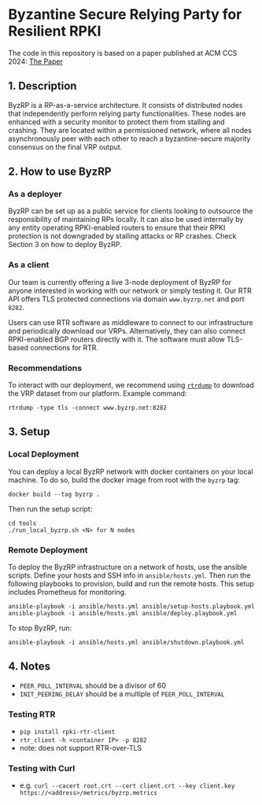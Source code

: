 # Byzantine Secure Relying Party for Resilient RPKI

The code in this repository is based on a paper published at ACM CCS 2024: [The Paper](https://dl.acm.org/doi/pdf/10.1145/3658644.3690368)

## 1. Description

ByzRP is a RP-as-a-service architecture. It consists of distributed nodes that independently 
perform relying party functionalities. These nodes are enhanced with a security monitor to protect them from stalling 
and crashing. They are located within a permissioned network, where all nodes asynchronously peer with each 
other to reach a byzantine-secure majority consensus on the final VRP output.

## 2. How to use ByzRP

### As a deployer

ByzRP can be set up as a public service for clients looking to outsource the responsibility of maintaining RPs locally. It can 
also be used internally by any entity operating RPKI-enabled routers to ensure that their RPKI protection is not
downgraded by stalling attacks or RP crashes. Check Section 3 on how to deploy ByzRP.

### As a client

Our team is currently offering a live 3-node deployment of ByzRP for anyone interested in working with our network
or simply testing it. Our RTR API offers TLS protected connections via domain `www.byzrp.net` and port `8282`.

Users can use RTR software as middleware to connect to our infrastructure and periodically download our VRPs. Alternatively,
they can also connect RPKI-enabled BGP routers directly with it. The software must allow  TLS-based connections for RTR.

### Recommendations
To interact with our deployment, we recommend using [`rtrdump`](https://github.com/bgp/stayrtr) to download the VRP dataset from our platform.
Example command:
```
rtrdump -type tls -connect www.byzrp.net:8282
```

## 3. Setup

### Local Deployment

You can deploy a local ByzRP network with docker containers on your local machine. To do so,
build the docker image from root with the `byzrp` tag:
```
docker build --tag byzrp .
```
Then run the setup script:
```
cd tools
./run_local_byzrp.sh <N> for N nodes
```

### Remote Deployment

To deploy the ByzRP infrastructure on a network of hosts, use the ansible scripts. Define your hosts and SSH info in `ansible/hosts.yml`.
Then run the following playbooks to provision, build and run the remote hosts. This setup includes Prometheus for monitoring.
```
ansible-playbook -i ansible/hosts.yml ansible/setup-hosts.playbook.yml
ansible-playbook -i ansible/hosts.yml ansible/deploy.playbook.yml
```
To stop ByzRP, run:
```
ansible-playbook -i ansible/hosts.yml ansible/shutdown.playbook.yml
```

## 4. Notes
- `PEER_POLL_INTERVAL` should be a divisor of 60
- `INIT_PEERING_DELAY` should be a multiple of `PEER_POLL_INTERVAL`

### Testing RTR
- `pip install rpki-rtr-client`
- `rtr_client -h <container IP> -p 8282`
- note: does not support RTR-over-TLS

### Testing with Curl
- e.g. `curl --cacert root.crt --cert client.crt --key client.key https://<address>/metrics/byzrp.metrics`
